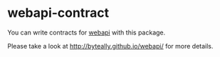 webapi-contract
===============

You can write contracts for [webapi](https://hackage.haskell.org/package/webapi) with this package.

Please take a look at <http://byteally.github.io/webapi/> for more details.
